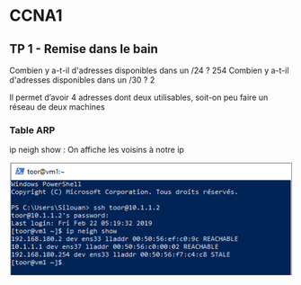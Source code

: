 # CCNA1

## TP 1 - Remise dans le bain

Combien y a-t-il d'adresses disponibles dans un /24 ?
254
Combien y a-t-il d'adresses disponibles dans un /30 ?
2

Il permet d’avoir 4 adresses dont deux utilisables, soit-on peu faire un réseau de deux machines


### Table ARP
ip neigh show :
On affiche les voisins à notre ip

![Alt text](https://github.com/BouBooo/CCNA1/blob/master/img/ccna_1.PNG?raw=true "Title")
